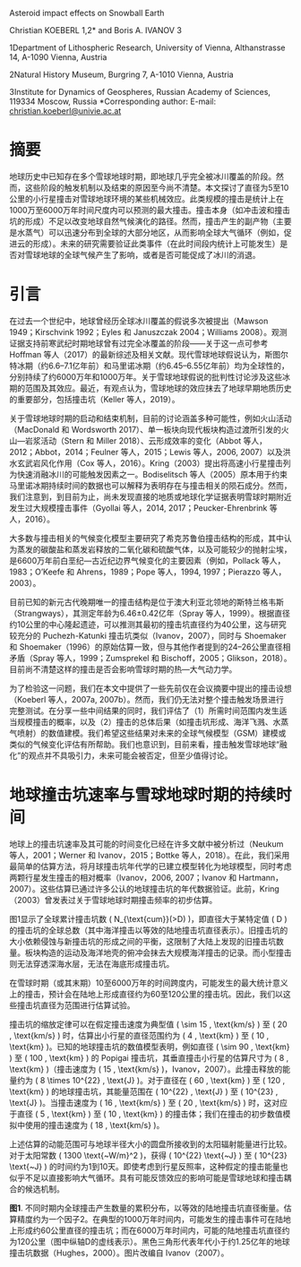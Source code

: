 <script type="text/javascript" async
        src="https://cdnjs.cloudflare.com/ajax/libs/mathjax/3.2.2/es5/tex-mml-chtml.js">
</script>
Asteroid impact effects on Snowball Earth 

Christian KOEBERL 1,2* and Boris A. IVANOV 3 

1Department of Lithospheric Research, University of Vienna, Althanstrasse 14, A-1090 Vienna, Austria 

2Natural History Museum, Burgring 7, A-1010 Vienna, Austria 

3Institute for Dynamics of Geospheres, Russian Academy of Sciences, 119334 Moscow, Russia *Corresponding author: E-mail: christian.koeberl@univie.ac.at
# 摘要
地球历史中已知存在多个雪球地球时期，即地球几乎完全被冰川覆盖的阶段。然而，这些阶段的触发机制以及结束的原因至今尚不清楚。本文探讨了直径为5至10公里的小行星撞击对雪球地球环境的某些机械效应。此类规模的撞击是统计上在1000万至6000万年时间尺度内可以预测的最大撞击。撞击本身（如冲击波和撞击坑的形成）不足以改变地球自然气候演化的路径。然而，撞击产生的副产物（主要是水蒸气）可以迅速分布到全球的大部分地区，从而影响全球大气循环（例如，促进云的形成）。未来的研究需要验证此类事件（在此时间段内统计上可能发生）是否对雪球地球的全球气候产生了影响，或者是否可能促成了冰川的消退。

# 引言
在过去一个世纪中，地球曾经历全球冰川覆盖的假说多次被提出（Mawson 1949；Kirschvink 1992；Eyles 和 Januszczak 2004；Williams 2008）。观测证据支持前寒武纪时期地球曾有过完全冰覆盖的阶段——关于这一点可参考 Hoffman 等人（2017）的最新综述及相关文献。现代雪球地球假说认为，斯图尔特冰期（约6.6–7.1亿年前）和马里诺冰期（约6.45–6.55亿年前）均为全球性的，分别持续了约6000万年和1000万年。关于雪球地球假说的批判性讨论涉及这些冰期的范围及其效应。最近，有观点认为，雪球地球的效应抹去了地球早期地质历史的重要部分，包括撞击坑（Keller 等人，2019）。

关于雪球地球时期的启动和结束机制，目前的讨论涵盖多种可能性，例如火山活动（MacDonald 和 Wordsworth 2017）、单一板块向现代板块构造过渡所引发的火山—岩浆活动（Stern 和 Miller 2018）、云形成效率的变化（Abbot 等人，2012；Abbot，2014；Feulner 等人，2015；Lewis 等人，2006, 2007）以及洪水玄武岩风化作用（Cox 等人，2016）。Kring（2003）提出将高速小行星撞击列为快速消融冰川的可能触发因素之一。Bodiselitsch 等人（2005）原本用于约束马里诺冰期持续时间的数据也可以解释为表明存在与撞击相关的陨石成分。然而，我们注意到，到目前为止，尚未发现直接的地质或地球化学证据表明雪球时期附近发生过大规模撞击事件（Gyollai 等人，2014, 2017；Peucker-Ehrenbrink 等人，2016）。

大多数与撞击相关的气候变化模型主要研究了希克苏鲁伯撞击结构的形成，其中认为蒸发的碳酸盐和蒸发岩释放的二氧化碳和硫酸气体，以及可能较少的抛射尘埃，是6600万年前白垩纪—古近纪边界气候变化的主要因素（例如，Pollack 等人，1983；O’Keefe 和 Ahrens，1989；Pope 等人，1994, 1997；Pierazzo 等人，2003）。

目前已知的新元古代晚期唯一的撞击结构是位于澳大利亚北领地的斯特兰格韦斯（Strangways），其测定年龄为6.46±0.42亿年（Spray 等人，1999）。根据直径约10公里的中心隆起遗迹，可以推测其最初的撞击坑直径约为40公里，这与研究较充分的 Puchezh-Katunki 撞击坑类似（Ivanov，2007），同时与 Shoemaker 和 Shoemaker（1996）的原始估算一致，但与其他作者提到的24–26公里直径相矛盾（Spray 等人，1999；Zumsprekel 和 Bischoff，2005；Glikson，2018）。目前尚不清楚这样的撞击是否会影响雪球时期的热—大气动力学。

为了检验这一问题，我们在本文中提供了一些先前仅在会议摘要中提出的撞击设想（Koeberl 等人，2007a, 2007b）。然而，我们仍无法对整个撞击触发场景进行完整测试。在分享一些中间结果的同时，我们评估了（1）所需时间范围内发生适当规模撞击的概率，以及（2）撞击的总体后果（如撞击坑形成、海洋飞溅、水蒸气喷射）的数值建模。我们希望这些结果对未来的全球气候模型（GSM）建模或类似的气候变化评估有所帮助。我们也意识到，目前来看，撞击触发雪球地球“融化”的观点并不具吸引力，未来可能会被否定，但至少值得讨论。
# 地球撞击坑速率与雪球地球时期的持续时间

地球上的撞击坑速率及其可能的时间变化已经在许多文献中被分析过（Neukum 等人，2001；Werner 和 Ivanov，2015；Bottke 等人，2018）。在此，我们采用最简单的估算方法，将月球撞击坑年代学的已建立模型转化为地球模型，同时考虑两颗行星发生撞击的相对概率（Ivanov，2006, 2007；Ivanov 和 Hartmann，2007）。这些估算已通过许多公认的地球撞击坑的年代数据验证。此前，Kring（2003）曾发表过关于雪球地球时期撞击频率的初步估算。

图1显示了全球累计撞击坑数 \( N_{\text{cum}}(>D) \)，即直径大于某特定值 \( D \) 的撞击坑的全球总数（其中海洋撞击以等效的陆地撞击坑直径表示）。旧撞击坑的大小依赖侵蚀与新撞击坑的形成之间的平衡，这限制了大陆上发现的旧撞击坑数量。板块构造的运动及海洋地壳的俯冲会抹去大规模海洋撞击的记录。而小型撞击则无法穿透深海水层，无法在海底形成撞击坑。

在雪球时期（或其末期）10至6000万年的时间跨度内，可能发生的最大统计意义上的撞击，预计会在陆地上形成直径约为60至120公里的撞击坑。因此，我们以这些撞击坑直径为范围进行估算试验。

撞击坑的缩放定律可以在假定撞击速度为典型值 \( \sim 15 \, \text{km/s} \) 至 \( 20 \, \text{km/s} \) 时，估算出小行星的直径范围约为 \( 4 \, \text{km} \) 至 \( 10 \, \text{km} \)。已知的地球撞击坑的数值模型表明，例如直径 \( \sim 90 \, \text{km} \) 至 \( 100 \, \text{km} \) 的 Popigai 撞击坑，其垂直撞击小行星的估算尺寸为 \( 8 \, \text{km} \)（撞击速度为 \( 15 \, \text{km/s} \)，Ivanov，2007）。此撞击释放的能量约为 \( 8 \times 10^{22} \, \text{J} \)。对于直径在 \( 60 \, \text{km} \) 至 \( 120 \, \text{km} \) 的地球撞击坑，其能量范围在 \( 10^{22} \, \text{J} \) 至 \( 10^{23} \, \text{J} \)。当撞击速度为 \( 16 \, \text{km/s} \) 至 \( 20 \, \text{km/s} \) 时，这对应于直径 \( 5 \, \text{km} \) 至 \( 10 \, \text{km} \) 的撞击体；我们在撞击的初步数值模拟中使用的撞击速度为 \( 18 \, \text{km/s} \)。

上述估算的动能范围可与地球半径大小的圆盘所接收到的太阳辐射能量进行比较。对于太阳常数 \( 1300 \text{~W/m}^2 \)，获得 \( 10^{22} \text{~J} \) 至 \( 10^{23} \text{~J} \) 的时间约为1到10天。即使考虑到行星反照率，这种假定的撞击能量也似乎不足以直接影响大气循环。具有可能反馈效应的影响可能是雪球地球和撞击耦合的候选机制。

**图1**. 不同时期内全球撞击产生数量的累积分布，以等效的陆地撞击坑直径衡量。估算精度约为一个因子2。在典型的1000万年时间内，可能发生的撞击事件可在陆地上形成约60公里直径的撞击坑；而在6000万年时间内，可能的陆地撞击坑直径约为120公里（图中纵轴D的虚线表示）。黑色三角形代表年代小于约1.25亿年的地球撞击坑数据（Hughes，2000）。图片改编自 Ivanov（2007）。
